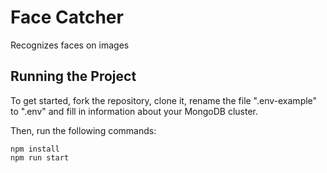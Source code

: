 # Face Catcher
Recognizes faces on images

## Running the Project

To get started, fork the repository, clone it, rename the file ".env-example" to ".env" and fill in information about your MongoDB cluster.

Then, run the following commands:

    npm install
    npm run start
